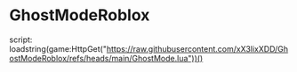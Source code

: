 # GhostModeRoblox
script: loadstring(game:HttpGet("https://raw.githubusercontent.com/xX3lixXDD/GhostModeRoblox/refs/heads/main/GhostMode.lua"))()
